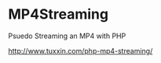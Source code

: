 MP4Streaming
============

Psuedo Streaming an MP4 with PHP

http://www.tuxxin.com/php-mp4-streaming/
